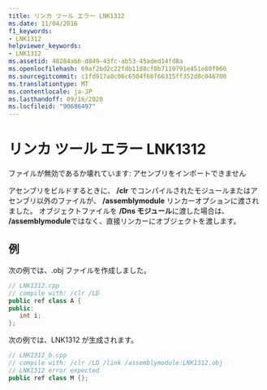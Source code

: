 ```yaml
---
title: リンカ ツール エラー LNK1312
ms.date: 11/04/2016
f1_keywords:
- LNK1312
helpviewer_keywords:
- LNK1312
ms.assetid: 48284abb-d849-43fc-ab53-45aded14fd8a
ms.openlocfilehash: 69af2bd2c22fdb1188cf0b7119791e451e80f966
ms.sourcegitcommit: c1fd917a8c06c6504f66f66315ff352d0c046700
ms.translationtype: MT
ms.contentlocale: ja-JP
ms.lasthandoff: 09/16/2020
ms.locfileid: "90686497"
---
```

# <a name="linker-tools-error-lnk1312"></a>リンカ ツール エラー LNK1312

ファイルが無効であるか壊れています: アセンブリをインポートできません

アセンブリをビルドするときに、 **/clr** でコンパイルされたモジュールまたはアセンブリ以外のファイルが、 **/assemblymodule** リンカーオプションに渡されました。  オブジェクトファイルを **/Dns モジュール**に渡した場合は、 **/assemblymodule**ではなく、直接リンカーにオブジェクトを渡します。

## <a name="examples"></a>例

次の例では、.obj ファイルを作成しました。

```cpp
// LNK1312.cpp
// compile with: /clr /LD
public ref class A {
public:
   int i;
};
```

次の例では、LNK1312 が生成されます。

```cpp
// LNK1312_b.cpp
// compile with: /clr /LD /link /assemblymodule:LNK1312.obj
// LNK1312 error expected
public ref class M {};
```
